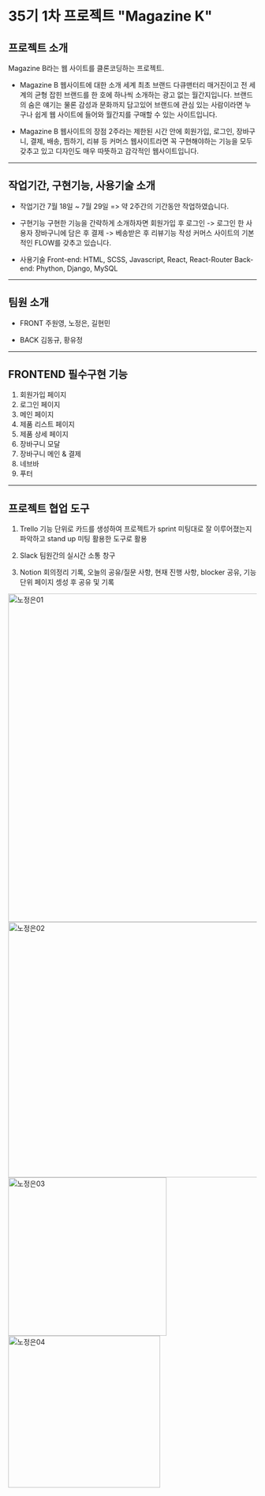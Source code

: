 # 35기 1차 프로젝트 "Magazine K"

## 프로젝트 소개
 Magazine B라는 웹 사이트를 클론코딩하는 프로젝트.
 
 - Magazine B 웹사이트에 대한 소개
 세계 최초 브랜드 다큐맨터리 매거진이고 전 세계의 균형 잡힌 브랜드를 한 호에 하나씩 소개하는 광고 없는 월간지입니다. 
 브랜드의 숨은 얘기는 물론 감성과 문화까지 담고있어 브랜드에 관심 있는 사람이라면 누구나 쉽게 웹 사이트에 들어와
 월간지를 구매할 수 있는 사이트입니다.
 
  
 - Magazine B 웹사이트의 장점
  2주라는 제한된 시간 안에 
  회원가입, 로그인, 장바구니, 결제, 배송, 찜하기, 리뷰 등 
  커머스 웹사이트라면 꼭 구현해야하는 기능을 모두 갖추고 있고
  디자인도 매우 따뜻하고 감각적인 웹사이트입니다.
  
 -------
 
 ## 작업기간,  구현기능, 사용기술 소개
 - 작업기간
 7월 18일 ~ 7월 29일 => 약 2주간의 기간동안 작업하였습니다.
 
 - 구현기능
 구현한 기능을 간략하게 소개하자면
 회원가입 후 로그인 -> 로그인 한 사용자 장바구니에 담은 후 결제 -> 베송받은 후 리뷰기능 작성
 커머스 사이트의 기본적인 FLOW를 갖추고 있습니다.
 
 - 사용기술
 Front-end: HTML, SCSS, Javascript, React, React-Router
 Back-end: Phython, Django, MySQL
 
 
 ------
 
 ## 팀원 소개
 - FRONT
 주원영, 노정은, 길현민

 - BACK
 김동규, 황유정
 
 
 ------
 
 ## FRONTEND 필수구현 기능
 1. 회원가입 페이지
 2. 로그인 페이지
 3. 메인 페이지
 4. 제품 리스트 페이지
 5. 제품 상세 페이지
 6. 장바구니 모달
 7. 장바구니 메인 & 결제
 8. 네브바
 9. 푸터


-------

## 프로젝트 협업 도구
1. Trello
기능 단위로 카드를 생성하여 프로젝트가 sprint 미팅대로 잘 이루어졌는지 파악하고 stand up 미팅 활용한 도구로 활용

2. Slack
팀원간의 실시간 소통 창구

3. Notion
회의정리 기록, 오늘의 공유/질문 사항, 현재 진행 사항, blocker 공유, 기능 단위 페이지 셍성 후 공유 및 기록
 <img width="666" alt="노정은01" src="https://user-images.githubusercontent.com/98936671/181712824-0bef2c9c-2d4f-4366-a1c6-b3cb902c4a6c.png">
<img width="518" alt="노정은02" src="https://user-images.githubusercontent.com/98936671/181712830-d63e20f0-44f1-425d-af41-cdcb4eaf467d.png">
<img width="321" alt="노정은03" src="https://user-images.githubusercontent.com/98936671/181712833-a8c7efd4-bfbb-42d2-9a40-42d827b24866.png">
<img width="308" alt="노정은04" src="https://user-images.githubusercontent.com/98936671/181712835-e4037e1f-78e4-4062-9fba-06c0eb8fbbc0.png">

 
